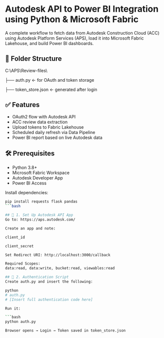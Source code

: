 # Autodesk API to Power BI Integration using Python & Microsoft Fabric

A complete workflow to fetch data from Autodesk Construction Cloud (ACC) using Autodesk Platform Services (APS), load it into Microsoft Fabric Lakehouse, and build Power BI dashboards.

## 📁 Folder Structure
C:\APS\Review-files\

├── auth.py ← for OAuth and token storage

├── token_store.json ← generated after login

## ✅ Features

- OAuth2 flow with Autodesk API
- ACC review data extraction
- Upload tokens to Fabric Lakehouse
- Scheduled daily refresh via Data Pipeline
- Power BI report based on live Autodesk data

## 🛠️ Prerequisites

- Python 3.8+
- Microsoft Fabric Workspace
- Autodesk Developer App
- Power BI Access

Install dependencies:

```bash
pip install requests flask pandas
```bash

## 🔐 1. Set Up Autodesk API App
Go to: https://aps.autodesk.com/

Create an app and note:

client_id

client_secret

Set Redirect URI: http://localhost:3000/callback

Required Scopes:
data:read, data:write, bucket:read, viewables:read

## 🔑 2. Authentication Script
Create auth.py and insert the following:

python
# auth.py
# [Insert full authentication code here]

Run it:

```bash
python auth.py

Browser opens → Login → Token saved in token_store.json
